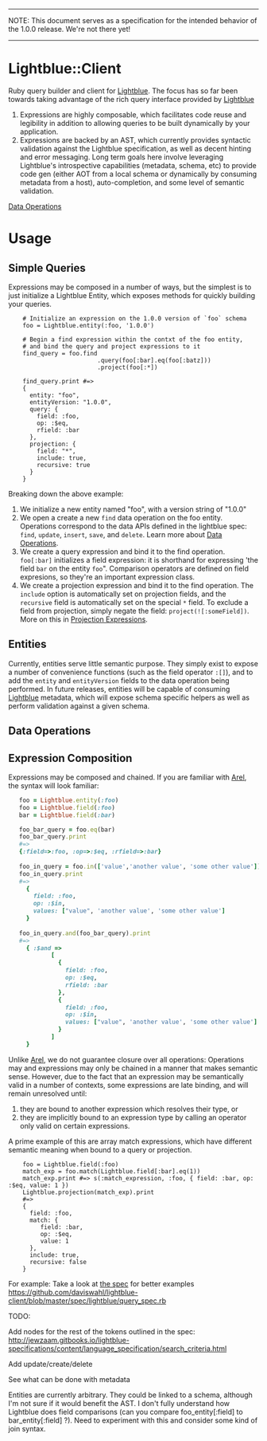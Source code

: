 
[Lightblue]:(https://github.com/lightblue-platform)
[Arel]:(https://github.com/rails/arel)
[Data Operations]: #Data_Operations
[Query Expressions]: #Query_Expressions
[Projection Expressions]: #Projection_Expressions
[Expression Composition]: #Expression_Composition

---

NOTE:  This document serves as a specification for the intended behavior of the 1.0.0 release. We're not there yet!

---

# Lightblue::Client

Ruby query builder and client for [Lightblue][]. The focus has so far been towards taking advantage of the rich query interface provided by [Lightblue][]
1. Expressions are highly composable, which facilitates code reuse and legibility in addition to allowing queries to be built dynamically by your application.
2. Expressions are backed by an AST, which currently provides syntactic validation against the Lightblue specification, as well as decent hinting and error messaging. Long term goals here involve leveraging Lightblue's introspective capabilities (metadata, schema, etc) to provide code gen (either AOT from a local schema or dynamically by consuming metadata from a host), auto-completion, and some level of semantic validation.

[Data Operations][]

# Usage 

## Simple Queries
Expressions may be composed in a number of ways, but the simplest is to just
initialize a Lightblue Entity, which exposes methods for quickly building your 
queries.

```
    # Initialize an expression on the 1.0.0 version of `foo` schema
    foo = Lightblue.entity(:foo, '1.0.0') 
 
    # Begin a find expression within the contxt of the foo entity,
    # and bind the query and project expressions to it
    find_query = foo.find
                         .query(foo[:bar].eq(foo[:batz]))
                         .project(foo[:*])
    
    find_query.print #=>
    {
      entity: "foo",
      entityVersion: "1.0.0",
      query: { 
        field: :foo, 
        op: :$eq, 
        rfield: :bar
      },
      projection: {
        field: "*",
        include: true,
        recursive: true
      }
    }
```
Breaking down the above example:
1. We initialize a new entity named "foo", with a version string of "1.0.0"
2. We open a create a new `find` data operation on the foo entity. Operations correspond to the data APIs defined in the lightblue spec: `find`, `update`, `insert`, `save`, and `delete`. Learn more about [Data Operations][].
3. We create a query expression and bind it to the find operation. `foo[:bar]` initializes a field expression: it is shorthand for expressing 'the field `bar` on the entity `foo`". Comparison operators are defined on field expresions, so they're an important expression class.
4. We create a projection expression and bind it to the find operation. The `include` option is automatically set on projection fields, and the `recursive` field is automatically set on 
the special `*` field. To exclude a field from projection, simply negate the field: `project(![:someField])`. More on this in [Projection Expressions][].

## Entities

Currently, entities serve little semantic purpose. They simply exist to expose a number of convenience functions (such as the field operator `:[]`), and to add the `entity` and `entityVersion` fields to the data operation being performed. In future releases, entities will be capable of consuming [Lightblue][] metadata, which will expose schema specific helpers as well as perform validation against a given schema.


## Data Operations

## Expression Composition


Expressions may be composed and chained. If you are familiar with [Arel][], the syntax will look familiar:

```ruby
   foo = Lightblue.entity(:foo)
   foo = Lightblue.field(:foo)
   bar = Lightblue.field(:bar)

   foo_bar_query = foo.eq(bar)
   foo_bar_query.print 
   #=> 
   {:field=>:foo, :op=>:$eq, :rfield=>:bar}
   
   foo_in_query = foo.in(['value','another value', 'some other value'])
   foo_in_query.print 
   #=>
     { 
       field: :foo,
       op: :$in,
       values: ["value", 'another value', 'some other value']
     }
 
   foo_in_query.and(foo_bar_query).print 
   #=>
     { :$and => 
            [
              { 
                field: :foo,
                op: :$eq,
                rfield: :bar
              },
              { 
                field: :foo,
                op: :$in,
                values: ["value", 'another value', 'some other value']
              }
            ]
     }
```


Unlike [Arel][], we do not guarantee closure over all operations: Operations may 
and expressions may only be chained in a manner that makes semantic sense. However, due to the fact that an expression may be semantically valid in a 
number of contexts, some expressions are late binding, and will remain unresolved until:
1. they are bound to another expression which resolves their type, or 
2. they are implicitly bound to an expression type by calling an operator only valid on certain expressions. 

A prime example of this are array match expressions, which have different semantic meaning when bound to a query or projection. 
```
    foo = Lightblue.field(:foo)
    match_exp = foo.match(Lightblue.field[:bar].eq(1))
    match_exp.print #=> s(:match_expression, :foo, { field: :bar, op: :$eq, value: 1 })
    Lightblue.projection(match_exp).print 
    #=> 
    { 
      field: :foo, 
      match: { 
         field: :bar, 
         op: :$eq, 
         value: 1 
      }, 
      include: true, 
      recursive: false 
    }
```
For example:
Take a look at [the spec](#specs/lightblue/query_spec.rb) for better examples
https://github.com/daviswahl/lightblue-client/blob/master/spec/lightblue/query_spec.rb

TODO:

Add nodes for the rest of the tokens outlined in the spec: http://jewzaam.gitbooks.io/lightblue-specifications/content/language_specification/search_criteria.html

Add update/create/delete

See what can be done with metadata

Entities are currently arbitrary. They could be linked to a schema, although I'm not sure if it would benefit the AST.
I don't fully understand how Lightblue does field comparisons (can you compare foo_entity[:field] to bar_entity[:field] ?). Need to experiment with this and consider some kind of join syntax.
